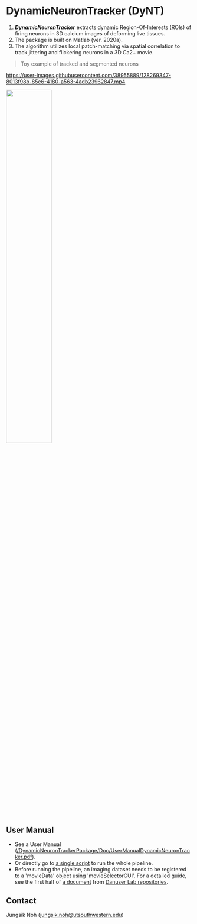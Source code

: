 # DynamicNeuronTracker (DyNT)

1. ***DynamicNeuronTracker*** extracts dynamic Region-Of-Interests (ROIs) of firing neurons in 3D calcium images of deforming live tissues. 
2. The package is built on Matlab (ver. 2020a). 
3. The algorithm utilizes local patch-matching via spatial correlation to track jittering and flickering neurons in a 3D Ca2+ movie. 

> Toy example of tracked and segmented neurons
 
 https://user-images.githubusercontent.com/38955889/128269347-8013f98b-85e6-4180-a563-4adb23962847.mp4

<img src="/DynamicNeuronTrackerPackage/Doc/HCL-indexedActivityMap.png" width = 49.5%>


<p>&nbsp;</p>

## User Manual

- See a User Manual ([/DynamicNeuronTrackerPackage/Doc/UserManualDynamicNeuronTracker.pdf](/DynamicNeuronTrackerPackage/Doc/UserManualDynamicNeuronTracker.pdf)).
- Or directly go to [a single script](/DynamicNeuronTrackerPackage/DynamicNeuronTracker/Pipelines/masterScript_toExtractDynamicROIsOf3DCaImaging.m) to run the whole pipeline.
- Before running the pipeline, an imaging dataset needs to be registered to a 'movieData' object using 'movieSelectorGUI'. For a detailed guide, see the first half of [a document](DynamicNeuronTrackerPackage/Doc/TFMPackage.pdf) from [Danuser Lab repositories](https://github.com/DanuserLab?tab=repositories).


## Contact

Jungsik Noh (jungsik.noh@utsouthwestern.edu)



